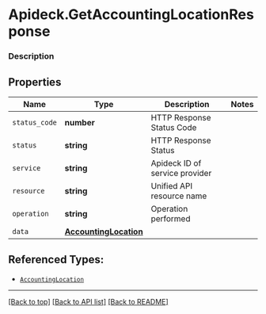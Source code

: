 # Apideck.GetAccountingLocationResponse

### Description

## Properties
Name | Type | Description | Notes
------------ | ------------- | ------------- | -------------
`status_code` | **number** | HTTP Response Status Code | 
`status` | **string** | HTTP Response Status | 
`service` | **string** | Apideck ID of service provider | 
`resource` | **string** | Unified API resource name | 
`operation` | **string** | Operation performed | 
`data` | [**AccountingLocation**](AccountingLocation.md) |  | 





## Referenced Types:





* [`AccountingLocation`](AccountingLocation.md)

---

[[Back to top]](#) [[Back to API list]](../../../../README.md#documentation-for-api-endpoints) [[Back to README]](../../../../README.md)


